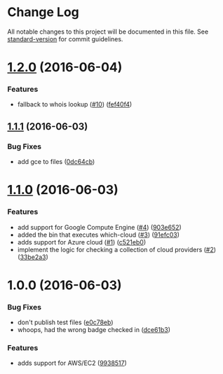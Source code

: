 # Change Log

All notable changes to this project will be documented in this file. See [standard-version](https://github.com/conventional-changelog/standard-version) for commit guidelines.

<a name="1.2.0"></a>
# [1.2.0](https://github.com/bcoe/which-cloud/compare/v1.1.1...v1.2.0) (2016-06-04)


### Features

* fallback to whois lookup ([#10](https://github.com/bcoe/which-cloud/issues/10)) ([fef40f4](https://github.com/bcoe/which-cloud/commit/fef40f4))



<a name="1.1.1"></a>
## [1.1.1](https://github.com/bcoe/which-cloud/compare/v1.1.0...v1.1.1) (2016-06-03)


### Bug Fixes

* add gce to files ([0dc64cb](https://github.com/bcoe/which-cloud/commit/0dc64cb))



<a name="1.1.0"></a>
# [1.1.0](https://github.com/bcoe/which-cloud/compare/v1.0.0...v1.1.0) (2016-06-03)


### Features

* add support for Google Compute Engine ([#4](https://github.com/bcoe/which-cloud/issues/4)) ([903e652](https://github.com/bcoe/which-cloud/commit/903e652))
* added the bin that executes which-cloud ([#3](https://github.com/bcoe/which-cloud/issues/3)) ([91efc03](https://github.com/bcoe/which-cloud/commit/91efc03))
* adds support for Azure cloud ([#1](https://github.com/bcoe/which-cloud/issues/1)) ([c521eb0](https://github.com/bcoe/which-cloud/commit/c521eb0))
* implement the logic for checking a collection of cloud providers ([#2](https://github.com/bcoe/which-cloud/issues/2)) ([33be2a3](https://github.com/bcoe/which-cloud/commit/33be2a3))



<a name="1.0.0"></a>
# 1.0.0 (2016-06-03)


### Bug Fixes

* don't publish test files ([e0c78eb](https://github.com/bcoe/which-cloud/commit/e0c78eb))
* whoops, had the wrong badge checked in ([dce61b3](https://github.com/bcoe/which-cloud/commit/dce61b3))


### Features

* adds support for AWS/EC2 ([9938517](https://github.com/bcoe/which-cloud/commit/9938517))
